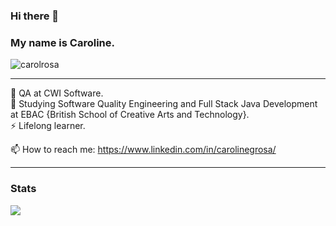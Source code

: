 ### Hi there 👋
### My name is Caroline. 

<p align="left"> <img src="https://komarev.com/ghpvc/?username=carolrosa&label=Profile%20views&color=0e75b6&style=flat" alt="carolrosa" /> </p>

------------

🔭 QA at CWI Software. <br>
🌱 Studying Software Quality Engineering and Full Stack Java Development at EBAC {British School of Creative Arts and Technology}. <br>
⚡ Lifelong learner. <br>

📫 How to reach me: https://www.linkedin.com/in/carolinegrosa/

------------

### Stats 
![ ](https://github-profile-summary-cards.vercel.app/api/cards/profile-details?username=carolrosa&theme=nord_bright)


<!--
- 🔭 I’m currently working on ...
- 🌱 I’m currently learning ...
- 👯 I’m looking to collaborate on ...
- 🤔 I’m looking for help with ...
- 💬 Ask me about ...
- 📫 How to reach me: ...
- 😄 Pronouns: ...
- ⚡ Fun fact: ...
-->
